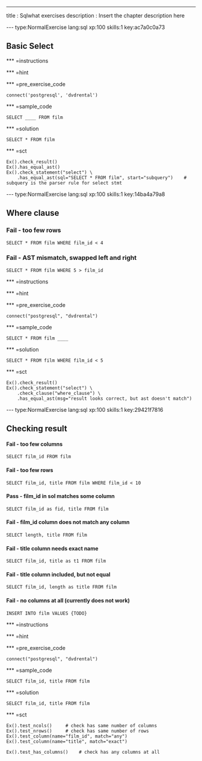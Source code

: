 ---
title       : Sqlwhat exercises
description : Insert the chapter description here

--- type:NormalExercise lang:sql xp:100 skills:1 key:ac7a0c0a73
## Basic Select



*** =instructions

*** =hint

*** =pre_exercise_code
```{sql}
connect('postgresql', 'dvdrental')
```

*** =sample_code
```{sql}
SELECT ____ FROM film
```

*** =solution
```{sql}
SELECT * FROM film

```

*** =sct
```{sql}
Ex().check_result()
Ex().has_equal_ast()
Ex().check_statement("select") \
    .has_equal_ast(sql="SELECT * FROM film", start="subquery")    # subquery is the parser rule for select stmt
```

--- type:NormalExercise lang:sql xp:100 skills:1 key:14ba4a79a8
## Where clause

### Fail - too few rows

```
SELECT * FROM film WHERE film_id < 4
```

### Fail - AST mismatch, swapped left and right

```
SELECT * FROM film WHERE 5 > film_id
```



*** =instructions

*** =hint

*** =pre_exercise_code
```{sql}
connect("postgresql", "dvdrental")
```

*** =sample_code
```{sql}
SELECT * FROM film ____
```

*** =solution
```{sql}
SELECT * FROM film WHERE film_id < 5

```

*** =sct
```{sql}
Ex().check_result()
Ex().check_statement("select") \
    .check_clause("where_clause") \
    .has_equal_ast(msg="result looks correct, but ast doesn't match")
```

--- type:NormalExercise lang:sql xp:100 skills:1 key:29421f7816
## Checking result

#### Fail - too few columns

```
SELECT film_id FROM film
```

#### Fail - too few rows

```
SELECT film_id, title FROM film WHERE film_id < 10
```

#### Pass - film_id in sol matches some column

```
SELECT film_id as fid, title FROM film
```

#### Fail - film_id column does not match any column

```
SELECT length, title FROM film
```

#### Fail - title column needs exact name

```
SELECT film_id, title as t1 FROM film
```

#### Fail - title column included, but not equal

```
SELECT film_id, length as title FROM film
```

#### Fail - no columns at all (currently does not work)

```
INSERT INTO film VALUES {TODO}
```




*** =instructions

*** =hint

*** =pre_exercise_code
```{sql}
connect("postgresql", "dvdrental")
```

*** =sample_code
```{sql}
SELECT film_id, title FROM film
```

*** =solution
```{sql}
SELECT film_id, title FROM film
```

*** =sct
```{sql}
Ex().test_ncols()     # check has same number of columns
Ex().test_nrows()     # check has same number of rows
Ex().test_column(name="film_id", match="any")
Ex().test_column(name="title", match="exact")

Ex().test_has_columns()    # check has any columns at all
```
